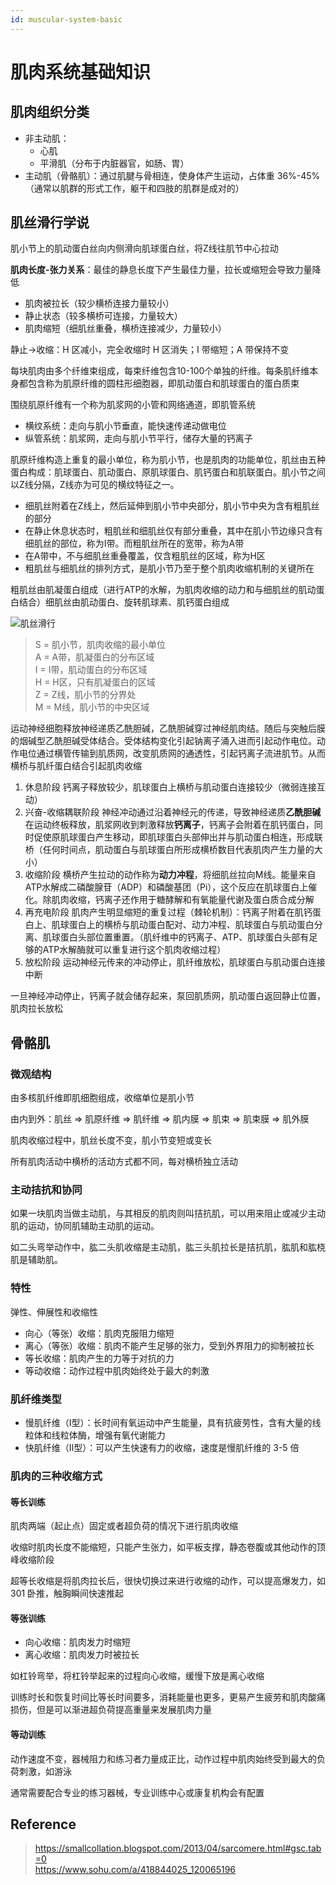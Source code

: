 ```yaml
---
id: muscular-system-basic
---
```


# 肌肉系统基础知识

## 肌肉组织分类

- 非主动肌：
  - 心肌
  - 平滑肌（分布于内脏器官，如肠、胃）
- 主动肌（骨骼肌）：通过肌腱与骨相连，使身体产生运动，占体重 36%-45%（通常以肌群的形式工作，躯干和四肢的肌群是成对的）

## 肌丝滑行学说

肌小节上的肌动蛋白丝向内侧滑向肌球蛋白丝，将Z线往肌节中心拉动

**肌肉长度-张力关系**：最佳的静息长度下产生最佳力量，拉长或缩短会导致力量降低

- 肌肉被拉长（较少横桥连接力量较小）
- 静止状态（较多横桥可连接，力量较大）
- 肌肉缩短（细肌丝重叠，横桥连接减少，力量较小）

静止→收缩：H 区减小，完全收缩时 H 区消失；I 带缩短；A 带保持不变

每块肌肉由多个纤维束组成，每束纤维包含10-100个单独的纤维。每条肌纤维本身都包含称为肌原纤维的圆柱形细胞器，即肌动蛋白和肌球蛋白的蛋白质束

围绕肌原纤维有一个称为肌浆网的小管和网络通道，即肌管系统

- 横纹系统：走向与肌小节垂直，能快速传递动做电位
- 纵管系统：肌浆网，走向与肌小节平行，储存大量的钙离子

肌原纤维构造上重复的最小单位，称为肌小节，也是肌肉的功能单位，肌丝由五种蛋白构成：肌球蛋白、肌动蛋白、原肌球蛋白、肌钙蛋白和肌联蛋白。肌小节之间以Z线分隔，Z线亦为可见的横纹特征之一。

- 细肌丝附着在Z线上，然后延伸到肌小节中央部分，肌小节中央为含有粗肌丝的部分
- 在静止休息状态时，粗肌丝和细肌丝仅有部分重叠，其中在肌小节边缘只含有细肌丝的部位，称为I带。而粗肌丝所在的宽带，称为A带
- 在A带中，不与细肌丝重叠覆盖，仅含粗肌丝的区域，称为H区
- 粗肌丝与细肌丝的排列方式，是肌小节乃至于整个肌肉收缩机制的关键所在

粗肌丝由肌凝蛋白组成（进行ATP的水解，为肌肉收缩的动力和与细肌丝的肌动蛋白结合）细肌丝由肌动蛋白、旋转肌球素、肌钙蛋白组成

![肌丝滑行](https://fxpby.oss-cn-beijing.aliyuncs.com/blogImg/workout/%E8%82%8C%E4%B8%9D%E6%BB%91%E8%A1%8C%202.svg)

> S = 肌小节，肌肉收缩的最小单位  
> A = A带，肌凝蛋白的分布区域  
> I = I带，肌动蛋白的分布区域  
> H = H区，只有肌凝蛋白的区域  
> Z = Z线，肌小节的分界处  
> M = M线，肌小节的中央区域

运动神经细胞释放神经递质乙酰胆碱，乙酰胆碱穿过神经肌肉结。随后与突触后膜的烟碱型乙酰胆碱受体结合。受体结构变化引起钠离子涌入进而引起动作电位。动作电位通过横管传输到肌质网，改变肌质网的通透性，引起钙离子流进肌节。从而横桥与肌纤蛋白结合引起肌肉收缩

1. 休息阶段
   钙离子释放较少，肌球蛋白上横桥与肌动蛋白连接较少（微弱连接互动）
2. 兴奋-收缩耦联阶段
   神经冲动通过沿着神经元的传递，导致神经递质**乙酰胆碱**在运动终板释放，肌浆网收到刺激释放**钙离子**，钙离子会附着在肌钙蛋白，同时促使原肌球蛋白产生移动，即肌球蛋白头部伸出并与肌动蛋白相连，形成联桥（任何时间点，肌动蛋白与肌球蛋白所形成横桥数目代表肌肉产生力量的大小）
3. 收缩阶段
   横桥产生拉动的动作称为**动力冲程**，将细肌丝拉向M线。能量来自ATP水解成二磷酸腺苷（ADP）和磷酸基团（Pi），这个反应在肌球蛋白上催化。除肌肉收缩，钙离子还作用于糖酵解和有氧能量代谢及蛋白质合成分解
4. 再充电阶段
   肌肉产生明显缩短的重复过程（棘轮机制）：钙离子附着在肌钙蛋白上、肌球蛋白上的横桥与肌动蛋白配对、动力冲程、肌球蛋白与肌动蛋白分离、肌球蛋白头部位置重置。（肌纤维中的钙离子、ATP、肌球蛋白头部有足够的ATP水解酶就可以重复进行这个肌肉收缩过程）
5. 放松阶段
   运动神经元传来的冲动停止，肌纤维放松，肌球蛋白与肌动蛋白连接中断

一旦神经冲动停止，钙离子就会储存起来，泵回肌质网，肌动蛋白返回静止位置，肌肉拉长放松

## 骨骼肌

### 微观结构

由多核肌纤维即肌细胞组成，收缩单位是肌小节

由内到外：肌丝 => 肌原纤维 => 肌纤维 => 肌内膜 => 肌束 => 肌束膜 => 肌外膜

肌肉收缩过程中，肌丝长度不变，肌小节变短或变长

所有肌肉活动中横桥的活动方式都不同，每对横桥独立活动

### 主动拮抗和协同

如果一块肌肉当做主动肌，与其相反的肌肉则叫拮抗肌，可以用来阻止或减少主动肌的运动，协同肌辅助主动肌的运动。

如二头弯举动作中，肱二头肌收缩是主动肌，肱三头肌拉长是拮抗肌，肱肌和肱桡肌是辅助肌。

### 特性

弹性、伸展性和收缩性

- 向心（等张）收缩：肌肉克服阻力缩短
- 离心（等张）收缩：肌肉不能产生足够的张力，受到外界阻力的抑制被拉长
- 等长收缩：肌肉产生的力等于对抗的力
- 等动收缩：动作过程中肌肉始终处于最大的刺激

### 肌纤维类型

- 慢肌纤维（Ⅰ型）：长时间有氧运动中产生能量，具有抗疲劳性，含有大量的线粒体和线粒体酶，增强有氧代谢能力
- 快肌纤维（Ⅱ型）：可以产生快速有力的收缩，速度是慢肌纤维的 3-5 倍

### 肌肉的三种收缩方式

#### 等长训练

肌肉两端（起止点）固定或者超负荷的情况下进行肌肉收缩

收缩时肌肉长度不能缩短，只能产生张力，如平板支撑，静态卷腹或其他动作的顶峰收缩阶段

超等长收缩是将肌肉拉长后，很快切换过来进行收缩的动作，可以提高爆发力，如 301 卧推，触胸瞬间快速推起

#### 等张训练

- 向心收缩：肌肉发力时缩短
- 离心收缩：肌肉发力时被拉长

如杠铃弯举，将杠铃举起来的过程向心收缩，缓慢下放是离心收缩

训练时长和恢复时间比等长时间要多，消耗能量也更多，更易产生疲劳和肌肉酸痛损伤，但是可以渐进超负荷提高重量来发展肌肉力量

#### 等动训练

动作速度不变，器械阻力和练习者力量成正比，动作过程中肌肉始终受到最大的负荷刺激，如游泳

通常需要配合专业的练习器械，专业训练中心或康复机构会有配置

## Reference

> <https://smallcollation.blogspot.com/2013/04/sarcomere.html#gsc.tab=0>  
> <https://www.sohu.com/a/418844025_120065196>
